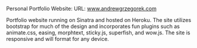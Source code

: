 Personal Portfolio Website:
URL: www.andrewgrzegorek.com

Portfolio website running on Sinatra and hosted on Heroku. The site utilizes bootstrap for much of the design and incorporates fun plugins such as animate.css, easing, morphtext, sticky.js, superfish, and wow.js. The site is responsive and will format for any device. 
